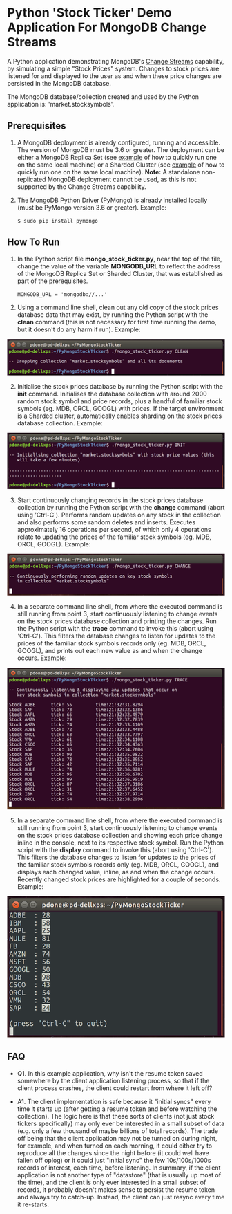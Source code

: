 # Python 'Stock Ticker' Demo Application For MongoDB Change Streams

A Python application demonstrating MongoDB's [Change Streams](https://docs.mongodb.com/manual/changeStreams/) capability, by simulating a simple "Stock Prices" system. Changes to stock prices are listened for and displayed to the user as and when these price changes are persisted in the MongoDB database. 

The MongoDB database/collection created and used by the Python application is: 'market.stocksymbols'.

## Prerequisites

1. A MongoDB deployment is already configured, running and accessible. The version of MongoDB must be 3.6 or greater. The deployment can be either a MongoDB Replica Set (see [example](https://github.com/pkdone/mongo-quick-repset) of how to quickly run one on the same local machine) or a Sharded Cluster (see [example](https://github.com/pkdone/mongo-multi-svr-generator) of how to quickly run one on the same local machine). **Note:** A standalone non-replicated MongoDB deployment cannot be used, as this is not supported by the Change Streams capability.

2. The MongoDB Python Driver (PyMongo) is already installed locally (must be PyMongo version 3.6 or greater). Example:

    ```
    $ sudo pip install pymongo
    ```

## How To Run

1. In the Python script file **mongo_stock_ticker.py**, near the top of the file, change the value of the variable **MONGODB_URL** to reflect the address of the MongoDB Replica Set or Sharded Cluster, that was established as part of the prerequisites.


    ```
    MONGODB_URL = 'mongodb://...'
    ```

2. Using a command line shell, clean out any old copy of the stock prices database data that may exist, by running the Python script with the **clean** command (this is not necessary for first time running the demo, but it doesn't do any harm if run). Example:


![CLEAN](imgs/clean.png)


2. Initialise the stock prices database by running the Python script with the **init** command. Initialises the database collection with around 2000 random stock symbol and price records, plus a handful of familiar stock symbols (eg. MDB, ORCL, GOOGL) with prices. If the target environment is a Sharded cluster, automatically enables sharding on the stock prices database collection. Example:


![INIT](imgs/init.png)


3. Start continuously changing records in the stock prices database collection by running the Python script with the **change** command (abort using 'Ctrl-C'). Performs random updates on any stock in the collection and also performs some random deletes and inserts. Executes approximately 16 operations per second, of which only 4 operations relate to updating the prices of the familiar stock symbols (eg. MDB, ORCL, GOOGL). Example:


![UPDATES](imgs/change.png)


4. In a separate command line shell, from where the executed command is still running from point 3, start continuously listening to change events on the stock prices database collection and printing the changes. Run the Python script with the **trace** command to invoke this (abort using 'Ctrl-C'). This filters the database changes to listen for updates to the prices of the familiar stock symbols records only (eg. MDB, ORCL, GOOGL), and prints out each new value as and when the change occurs. Example:


![LISTEN](imgs/trace.png)


5. In a separate command line shell, from where the executed command is still running from point 3, start continuously listening to change events on the stock prices database collection and showing each price change inline in the console, next to its respective stock symbol. Run the Python script with the **display** command to invoke this (abort using 'Ctrl-C'). This filters the database changes to listen for updates to the prices of the familiar stock symbols records only (eg. MDB, ORCL, GOOGL), and displays each changed value, inline, as and when the change occurs. Recently changed stock prices are highlighted for a couple of seconds. Example:


![LISTEN](imgs/display.png)

## FAQ

* Q1. In this example application, why isn't the resume token saved somewhere by the client application listening process, so that if the client process crashes, the client could restart from where it left off?

* A1. The client implementation is safe because it "initial syncs" every time it starts up (after getting a resume token and before watching the collection). The logic here is that these sorts of clients (not just stock tickers specifically) may only ever be interested in a small subset of data (e.g. only a few thousand of maybe billions of total records). The trade off being that the client application may not be turned on during night, for example, and when turned on each morning, it could either try to reproduce all the changes since the night before (it could well have fallen off oplog) or it could just "initial sync" the few 10s/100s/1000s records of interest, each time, before listening. In summary, if the client application is not another type of "datastore" (that is usually up most of the time), and the client is only ever interested in a small subset of records, it probably doesn't makes sense to persist the resume token and always try to catch-up. Instead, the client can just resync every time it re-starts.

